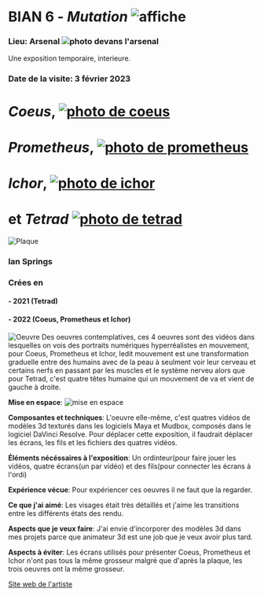 # BIAN 6 - *Mutation* ![affiche](https://github.com/samesthumain/H23_TIM_inspirations_desmeulesvoyer/blob/main/BIAN/medias/bian_6.jpg)

### Lieu: Arsenal ![photo devans l'arsenal](https://github.com/samesthumain/H23_TIM_inspirations_desmeulesvoyer/blob/main/BIAN/medias/arsenal.png)

Une exposition temporaire, interieure.

### Date de la visite: 3 février 2023

# *Coeus*, [![photo de coeus](https://github.com/samesthumain/H23_TIM_inspirations_desmeulesvoyer/blob/main/BIAN/medias/Coeus.jpg)](https://ianspriggs.com/wp-content/uploads/2022/10/Coeus_forWebsite.mp4)
# *Prometheus*, [![photo de prometheus](https://github.com/samesthumain/H23_TIM_inspirations_desmeulesvoyer/blob/main/BIAN/medias/prometheus.jpg)](https://ianspriggs.com/wp-content/uploads/2022/03/Prometheus_small.mp4)
# *Ichor*, [![photo de ichor](https://github.com/samesthumain/H23_TIM_inspirations_desmeulesvoyer/blob/main/BIAN/medias/Ichor.jpg)](https://ianspriggs.com/wp-content/uploads/2022/05/Ichor.mp4)
# et *Tetrad* [![photo de tetrad](https://github.com/samesthumain/H23_TIM_inspirations_desmeulesvoyer/blob/main/BIAN/medias/tetrad.jpg)](https://youtu.be/xzZpl7wxrI4)

![Plaque](https://github.com/samesthumain/H23_TIM_inspirations_desmeulesvoyer/blob/main/BIAN/medias/plaque.jpg)

### **Ian Springs**


### Crées en
#### - 2021 (Tetrad)
#### - 2022 (Coeus, Prometheus et Ichor)

![Oeuvre](https://github.com/samesthumain/H23_TIM_inspirations_desmeulesvoyer/blob/main/BIAN/medias/oeuvre.jpg)
Des oeuvres contemplatives,
ces 4 oeuvres sont des vidéos dans lesquelles on vois des portraits numériques hyperréalistes en mouvement, pour Coeus, Prometheus et Ichor, ledit mouvement est une transformation graduelle entre des humains avec de la peau à seulment voir leur cerveau et certains nerfs en passant par les muscles et le système nerveu alors que pour Tetrad, c'est quatre têtes humaine qui un mouvement de va et vient de gauche à droite.

**Mise en espace**: ![mise en espace](https://github.com/samesthumain/H23_TIM_inspirations_desmeulesvoyer/blob/main/BIAN/medias/scene.png)

**Composantes et techniques**: L'oeuvre elle-même, c'est quatres vidéos de modèles 3d texturés dans les logiciels Maya et Mudbox, composés dans le logiciel DaVinci Resolve. Pour déplacer cette exposition, il faudrait déplacer les écrans, les fils et les fichiers des quatres vidéos.

**Éléments nécéssaires à l'exposition**: Un ordinteur(pour faire jouer les vidéos, quatre écrans(un par vidéo) et des fils(pour connecter les écrans à l'ordi)

**Expérience vécue**:  Pour expériencer ces oeuvres il ne faut que la regarder.

**Ce que j'ai aimé**: Les visages était très détaillés et j'aime les transitions entre les différents états des rendu.

**Aspects que je veux faire**: J'ai envie d'incorporer des modèles 3d dans mes projets parce que animateur 3d est une job que je veux avoir plus tard.

**Aspects à éviter**: Les écrans utilisés pour présenter Coeus, Prometheus et Ichor n'ont pas tous la même grosseur malgré que d'après la plaque, les trois oeuvres ont la même grosseur.

[Site web de l'artiste](https://ianspriggs.com/)
